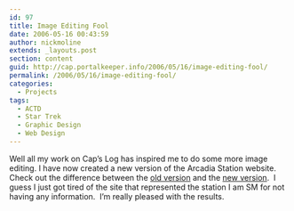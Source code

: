 ```yaml
---
id: 97
title: Image Editing Fool
date: 2006-05-16 00:43:59
author: nickmoline
extends: _layouts.post
section: content
guid: http://cap.portalkeeper.info/2006/05/16/image-editing-fool/
permalink: /2006/05/16/image-editing-fool/
categories:
  - Projects
tags:
  - ACTD
  - Star Trek
  - Graphic Design
  - Web Design
---
```

Well all my work on Cap&#8217;s Log has inspired me to do some more image editing. I have now created a new version of the Arcadia Station website. Check out the difference between the <a target="_blank" href="http://web.archive.org/web/20060326012421/http://arcadia.stations.acalltoduty.com/">old version</a> and the <a target="_blank" href="http://web.archive.org/web/20060521124319/http://arcadia.stations.acalltoduty.com/">new version</a>.  I guess I just got tired of the site that represented the station I am SM for not having any information.  I&#8217;m really pleased with the results.
